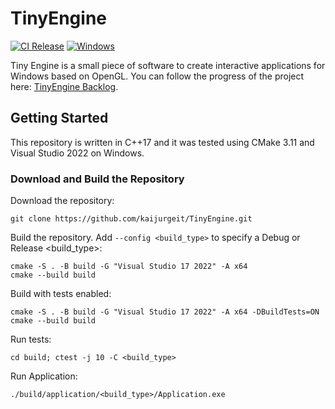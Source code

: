 # TinyEngine
[![CI Release](https://github.com/kaijurgeit/TinyEngine/actions/workflows/release.yml/badge.svg)](https://github.com/kaijurgeit/TinyEngine/actions/workflows/release.yml)
[![Windows](https://github.com/kaijurgeit/TinyEngine/actions/workflows/windows.yml/badge.svg)](https://github.com/kaijurgeit/TinyEngine/actions/workflows/windows.yml)

Tiny Engine is a small piece of software to create interactive applications for Windows based on OpenGL. You can follow the progress of the project here: [TinyEngine Backlog]([https://link-url-here.org](https://github.com/users/kaijurgeit/projects/5)).


## Getting Started

This repository is written in C++17 and it was tested using CMake 3.11 and Visual Studio 2022 on Windows.

### Download and Build the Repository

Download the repository:

```
git clone https://github.com/kaijurgeit/TinyEngine.git
```

Build the repository. Add `--config <build_type>` to specify a Debug or Release <build_type>:

```
cmake -S . -B build -G "Visual Studio 17 2022" -A x64
cmake --build build
```

Build with tests enabled:

```
cmake -S . -B build -G "Visual Studio 17 2022" -A x64 -DBuildTests=ON
cmake --build build
```

Run tests:
```
cd build; ctest -j 10 -C <build_type>
```

Run Application:
```
./build/application/<build_type>/Application.exe
```
